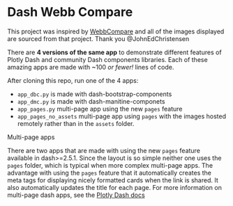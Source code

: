 # Dash Webb Compare

This project was inspired by [WebbCompare](https://github.com/JohnEdChristensen/WebbCompare) and all of the images
displayed are sourced from that project.  Thank you @JohnEdChristensen

There are __4 versions of the same app__ to demonstrate different features of Plotly Dash and community Dash components libraries.
Each of these amazing apps are made with ~100 _or fewer!_ lines of code.

After cloning this repo, run one of the 4 apps:

- `app_dbc.py` is made with dash-bootstrap-components
- `app_dmc.py` is made with dash-manitine-componets
- `app_pages.py` multi-page app using the new `pages` feature
- `app_pages_no_assets` multi-page app using `pages` with the images hosted remotely rather than in the `assets` folder.

Multi-page apps  

There are two apps that are made with using the new `pages` feature available in dash>=2.5.1.  Since the layout
is so simple neither one uses the `pages` folder, which is typical when more complex multi-page apps.
The advantage with using the `pages` feature that it automatically creates the meta tags for displaying
nicely formatted cards when the link is shared.  It also automatically updates the title for each page.
For more information on multi-page dash apps, see the [Plotly Dash docs](https://dash.plotly.com/urls)

